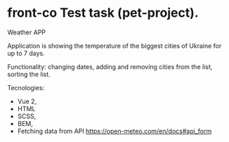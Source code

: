 # front-co Test task (pet-project).

Weather APP

Application is showing the temperature of the biggest cities of Ukraine for up to 7 days.

Functionality: changing dates, adding and removing cities from the list, sorting the list.

Tecnologies:
- Vue 2,
- HTML
- SCSS,
- BEM,
- Fetching data from API https://open-meteo.com/en/docs#api_form
